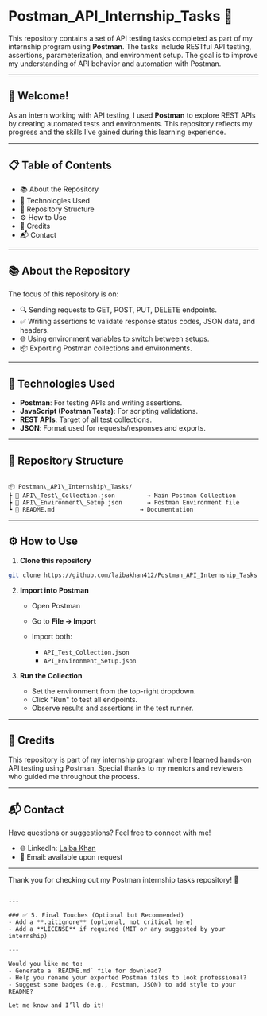 
# Postman_API_Internship_Tasks 🚀

This repository contains a set of API testing tasks completed as part of my internship program using **Postman**. The tasks include RESTful API testing, assertions, parameterization, and environment setup. The goal is to improve my understanding of API behavior and automation with Postman.

---

## 🌟 Welcome!
As an intern working with API testing, I used **Postman** to explore REST APIs by creating automated tests and environments. This repository reflects my progress and the skills I’ve gained during this learning experience.

---

## 📋 Table of Contents
- 📚 About the Repository  
- 🧪 Technologies Used  
- 📁 Repository Structure  
- ⚙️ How to Use  
- 🤝 Credits  
- 📬 Contact  

---

## 📚 About the Repository
The focus of this repository is on:
- 🔍 Sending requests to GET, POST, PUT, DELETE endpoints.
- ✅ Writing assertions to validate response status codes, JSON data, and headers.
- 🌐 Using environment variables to switch between setups.
- 📦 Exporting Postman collections and environments.

---

## 🧪 Technologies Used
- **Postman**: For testing APIs and writing assertions.  
- **JavaScript (Postman Tests)**: For scripting validations.  
- **REST APIs**: Target of all test collections.  
- **JSON**: Format used for requests/responses and exports.  

---

## 📁 Repository Structure

```

📦 Postman\_API\_Internship\_Tasks/
┣ 📄 API\_Test\_Collection.json         → Main Postman Collection
┣ 📄 API\_Environment\_Setup.json       → Postman Environment file
┗ 📄 README.md                        → Documentation

````

---

## ⚙️ How to Use

1. **Clone this repository**  
```bash
git clone https://github.com/laibakhan412/Postman_API_Internship_Tasks
````

2. **Import into Postman**

   * Open Postman
   * Go to **File → Import**
   * Import both:

     * `API_Test_Collection.json`
     * `API_Environment_Setup.json`

3. **Run the Collection**

   * Set the environment from the top-right dropdown.
   * Click "Run" to test all endpoints.
   * Observe results and assertions in the test runner.

---

## 🤝 Credits

This repository is part of my internship program where I learned hands-on API testing using Postman. Special thanks to my mentors and reviewers who guided me throughout the process.

---

## 📬 Contact

Have questions or suggestions? Feel free to connect with me!

* 🌐 LinkedIn: [Laiba Khan](https://www.linkedin.com/in/laiba-khan-955691264/)
* 📧 Email: available upon request

---

Thank you for checking out my Postman internship tasks repository! 🚀

```

---

### ✅ 5. Final Touches (Optional but Recommended)
- Add a **.gitignore** (optional, not critical here)
- Add a **LICENSE** if required (MIT or any suggested by your internship)

---

Would you like me to:
- Generate a `README.md` file for download?
- Help you rename your exported Postman files to look professional?
- Suggest some badges (e.g., Postman, JSON) to add style to your README?

Let me know and I’ll do it!
```

